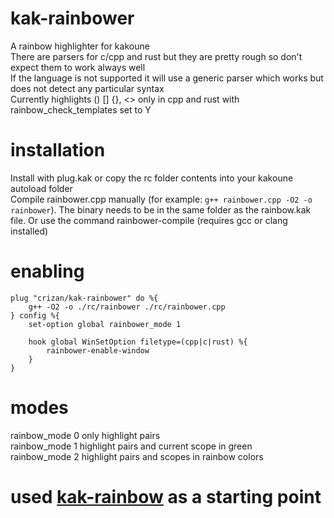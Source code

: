 # kak-rainbower
A rainbow highlighter for kakoune \
There are parsers for c/cpp and rust but they are pretty rough so don't expect them to work always well \
If the language is not supported it will use a generic parser which works but does not detect any particular syntax \
Currently highlights () [] {}, <> only in cpp and rust with rainbow_check_templates set to Y
# installation
Install with plug.kak or copy the rc folder contents into your kakoune autoload folder \
Compile rainbower.cpp manually (for example: `g++ rainbower.cpp -O2 -o rainbower`). The binary needs to be in the same folder as the rainbow.kak file. Or use the command rainbower-compile (requires gcc or clang installed)
# enabling
```
plug "crizan/kak-rainbower" do %{
    g++ -O2 -o ./rc/rainbower ./rc/rainbower.cpp
} config %{
    set-option global rainbower_mode 1

    hook global WinSetOption filetype=(cpp|c|rust) %{
        rainbower-enable-window
    }
}
```

# modes
rainbow_mode 0 only highlight pairs \
rainbow_mode 1 highlight pairs and current scope in green \
rainbow_mode 2 highlight pairs and scopes in rainbow colors
# used [kak-rainbow](https://github.com/Bodhizafa/kak-rainbow) as a starting point
